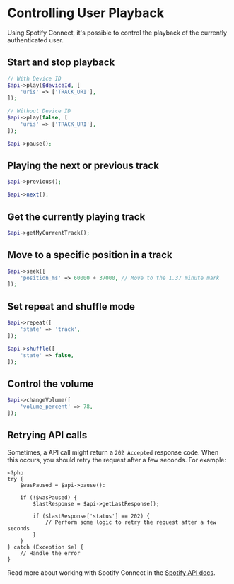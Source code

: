 # Controlling User Playback

Using Spotify Connect, it's possible to control the playback of the currently authenticated user.

## Start and stop playback
```php
// With Device ID
$api->play($deviceId, [
    'uris' => ['TRACK_URI'],
]);

// Without Device ID
$api->play(false, [
    'uris' => ['TRACK_URI'],
]);

$api->pause();
```

## Playing the next or previous track
```php
$api->previous();

$api->next();
```

## Get the currently playing track
```php
$api->getMyCurrentTrack();
```

## Move to a specific position in a track
```php
$api->seek([
    'position_ms' => 60000 + 37000, // Move to the 1.37 minute mark
]);
```

## Set repeat and shuffle mode
```php
$api->repeat([
    'state' => 'track',
]);

$api->shuffle([
    'state' => false,
]);
```

## Control the volume
```php
$api->changeVolume([
    'volume_percent' => 78,
]);
```

## Retrying API calls
Sometimes, a API call might return a `202 Accepted` response code. When this occurs, you should retry the request after a few seconds. For example:

    <?php
    try {
        $wasPaused = $api->pause():

        if (!$wasPaused) {
            $lastResponse = $api->getLastResponse();

            if ($lastResponse['status'] == 202) {
                // Perform some logic to retry the request after a few seconds
            }
        }
    } catch (Exception $e) {
        // Handle the error
    }

Read more about working with Spotify Connect in the [Spotify API docs](https://developer.spotify.com/web-api/working-with-connect/).
